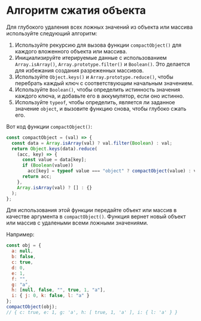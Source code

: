 # Алгоритм сжатия объекта

Для глубокого удаления всех ложных значений из объекта или массива используйте следующий алгоритм:

1. Используйте рекурсию для вызова функции `compactObject()` для каждого вложенного объекта или массива.
2. Инициализируйте итерируемые данные с использованием `Array.isArray()`, `Array.prototype.filter()` и `Boolean()`. Это делается для избежания создания разреженных массивов.
3. Используйте `Object.keys()` и `Array.prototype.reduce()`, чтобы перебрать каждый ключ с соответствующим начальным значением.
4. Используйте `Boolean()`, чтобы определить истинность значения каждого ключа, и добавьте его в аккумулятор, если оно истинно.
5. Используйте `typeof`, чтобы определить, является ли заданное значение `object`, и вызовите функцию снова, чтобы глубоко сжать его.

Вот код функции `compactObject()`:

```js
const compactObject = (val) => {
  const data = Array.isArray(val) ? val.filter(Boolean) : val;
  return Object.keys(data).reduce(
    (acc, key) => {
      const value = data[key];
      if (Boolean(value))
        acc[key] = typeof value === "object" ? compactObject(value) : value;
      return acc;
    },
    Array.isArray(val) ? [] : {}
  );
};
```

Для использования этой функции передайте объект или массив в качестве аргумента в `compactObject()`. Функция вернет новый объект или массив с удалеными всеми ложными значениями.

Например:

```js
const obj = {
  a: null,
  b: false,
  c: true,
  d: 0,
  e: 1,
  f: "",
  g: "a",
  h: [null, false, "", true, 1, "a"],
  i: { j: 0, k: false, l: "a" }
};
compactObject(obj);
// { c: true, e: 1, g: 'a', h: [ true, 1, 'a' ], i: { l: 'a' } }
```
